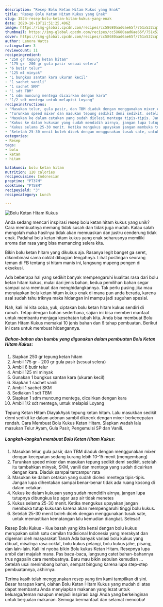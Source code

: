 ```yaml
---
description: "Resep Bolu Ketan Hitam Kukus yang Enak"
title: "Resep Bolu Ketan Hitam Kukus yang Enak"
slug: 3524-resep-bolu-ketan-hitam-kukus-yang-enak
date: 2020-10-10T12:51:25.496Z
image: https://img-global.cpcdn.com/recipes/cc58680aad6ae65f/751x532cq70/bolu-ketan-hitam-kukus-foto-resep-utama.jpg
thumbnail: https://img-global.cpcdn.com/recipes/cc58680aad6ae65f/751x532cq70/bolu-ketan-hitam-kukus-foto-resep-utama.jpg
cover: https://img-global.cpcdn.com/recipes/cc58680aad6ae65f/751x532cq70/bolu-ketan-hitam-kukus-foto-resep-utama.jpg
author: Lenora Watts
ratingvalue: 3
reviewcount: 11
recipeingredient:
- "250 gr tepung ketan hitam"
- "175 gr  200 gr gula pasir sesuai selera"
- "6 butir telur"
- "125 ml minyak"
- "1 bungkus santan kara ukuran kecil"
- "1 sachet vanili"
- "1 sachet SKM"
- "1 sdt TBM"
- "1 sdm muncung mentega dicairkan dengan kara"
- "1/2 sdt mentega untuk melapisi Loyang"
recipeinstructions:
- "Masukan telur, gula pasir, dan TBM diaduk dengan menggunakan mixer dengan kecepatan sedang kurang lebih 10-15 menit (mengembang)"
- "Turunkan speed mixer dan masukan tepung sedikit demi sedikit. setelah itu tambahkan minyak, SKM, vanili dan mentega yang sudah dicairkan dengan kara. Diaduk sampai tercampur rata"
- "Masukan ke dalam cetakan yang sudah diolesi mentega tipis-tipis. Jangan lupa dihentakan sampai benar-benar tidak ada ruang kosong di dalam cetakan"
- "Kukus ke dalam kukusan yang sudah mendidih airnya, jangan lupa tutupnya dibungkus lap agar uap air tidak menetes"
- "Kukus selama 25-30 menit. Ketika mengukus upayakan jangan membuka tutup kukusan karena akan mempengaruhi tinggi bolu kukus."
- "Setelah 25-30 menit boleh dicek dengan menggunakan tusuk sate, untuk memastikan kematangan lalu kemudian diangkat. Selesai!"
categories:
- Resep
tags:
- bolu
- ketan
- hitam

katakunci: bolu ketan hitam 
nutrition: 120 calories
recipecuisine: Indonesian
preptime: "PT37M"
cooktime: "PT58M"
recipeyield: "3"
recipecategory: Lunch

---
```



![Bolu Ketan Hitam Kukus](https://img-global.cpcdn.com/recipes/cc58680aad6ae65f/751x532cq70/bolu-ketan-hitam-kukus-foto-resep-utama.jpg)

Anda sedang mencari inspirasi resep bolu ketan hitam kukus yang unik? Cara membuatnya memang tidak susah dan tidak juga mudah. Kalau salah mengolah maka hasilnya tidak akan memuaskan dan justru cenderung tidak enak. Padahal bolu ketan hitam kukus yang enak seharusnya memiliki aroma dan rasa yang bisa memancing selera kita.

Bikin bolu ketan hitam yang dikukus aja. Rasanya legit banget ga seret, dikombinasi sama coklat dibagian tengahnya. Lihat postingan seorang teman di FB tentang si hitam manis ini, langsung mupeng pengen di eksekusi.

Ada beberapa hal yang sedikit banyak mempengaruhi kualitas rasa dari bolu ketan hitam kukus, mulai dari jenis bahan, kedua pemilihan bahan segar sampai cara membuat dan menghidangkannya. Tak perlu pusing jika mau menyiapkan bolu ketan hitam kukus enak di mana pun anda berada, karena asal sudah tahu triknya maka hidangan ini mampu jadi suguhan spesial.


Nah, kali ini kita coba, yuk, ciptakan bolu ketan hitam kukus sendiri di rumah. Tetap dengan bahan sederhana, sajian ini bisa memberi manfaat untuk membantu menjaga kesehatan tubuh kita. Anda bisa membuat Bolu Ketan Hitam Kukus memakai 10 jenis bahan dan 6 tahap pembuatan. Berikut ini cara untuk membuat hidangannya.

<!--inarticleads1-->

##### Bahan-bahan dan bumbu yang digunakan dalam pembuatan Bolu Ketan Hitam Kukus:

1. Siapkan 250 gr tepung ketan hitam
1. Ambil 175 gr - 200 gr gula pasir (sesuai selera)
1. Ambil 6 butir telur
1. Ambil 125 ml minyak
1. Gunakan 1 bungkus santan kara (ukuran kecil)
1. Siapkan 1 sachet vanili
1. Ambil 1 sachet SKM
1. Sediakan 1 sdt TBM
1. Siapkan 1 sdm muncung mentega, dicairkan dengan kara
1. Ambil 1/2 sdt mentega, untuk melapisi Loyang


Tepung Ketan Hitam DiayakAyak tepung ketan hitam. Lalu masukkan sedikit demi sedikit ke dalam adonan sambil dikocok dengan mixer berkecepatan rendah. Cara Membuat Bolu Kukus Ketan Hitam. Siapkan wadah lalu masukan Telur Ayam, Gula Pasir, Pengemulsi SP dan Vanili. 

<!--inarticleads2-->

##### Langkah-langkah membuat Bolu Ketan Hitam Kukus:

1. Masukan telur, gula pasir, dan TBM diaduk dengan menggunakan mixer dengan kecepatan sedang kurang lebih 10-15 menit (mengembang)
1. Turunkan speed mixer dan masukan tepung sedikit demi sedikit. setelah itu tambahkan minyak, SKM, vanili dan mentega yang sudah dicairkan dengan kara. Diaduk sampai tercampur rata
1. Masukan ke dalam cetakan yang sudah diolesi mentega tipis-tipis. Jangan lupa dihentakan sampai benar-benar tidak ada ruang kosong di dalam cetakan
1. Kukus ke dalam kukusan yang sudah mendidih airnya, jangan lupa tutupnya dibungkus lap agar uap air tidak menetes
1. Kukus selama 25-30 menit. Ketika mengukus upayakan jangan membuka tutup kukusan karena akan mempengaruhi tinggi bolu kukus.
1. Setelah 25-30 menit boleh dicek dengan menggunakan tusuk sate, untuk memastikan kematangan lalu kemudian diangkat. Selesai!


Resep Bolu Kukus - Kue basah yang kita kenal dengan bolu kukus merupakan salah satu cemilan tradisional Indonesia yang merakyat dan digemari oleh masyarakat Tanah Ada banyak variasi bolu kukus yang dibuat, misalnya rasa coklat, bolu kukus pelangi, bolu kukus jahe, pisang, dan lain-lain. Kali ini nyoba bikin Bolu kukus Ketan Hitam. Resepnya lupa ambil dari majalah mana. Pas baca-baca, langsung catet bahan-bahannya trus ngapalin cara membuatnya. Baru mau bikin sebulan kemudian … Setelah usai menimbang bahan, sempat bingung karena lupa step-step pembuatannya, akhirnya. 

Terima kasih telah menggunakan resep yang tim kami tampilkan di sini. Besar harapan kami, olahan Bolu Ketan Hitam Kukus yang mudah di atas dapat membantu Anda menyiapkan makanan yang lezat untuk keluarga/teman maupun menjadi inspirasi bagi Anda yang berkeinginan untuk berjualan makanan. Semoga bermanfaat dan selamat mencoba!
